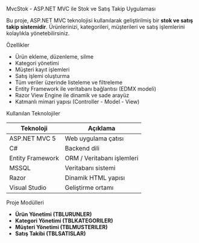 MvcStok - ASP.NET MVC ile Stok ve Satış Takip Uygulaması

Bu proje, ASP.NET MVC teknolojisi kullanılarak geliştirilmiş bir **stok ve satış takip sistemidir**. Ürünlerinizi, kategorileri, müşterileri ve satış işlemlerini kolaylıkla yönetebilirsiniz.

Özellikler

- Ürün ekleme, düzenleme, silme
- Kategori yönetimi
- Müşteri kayıt işlemleri
- Satış işlemi oluşturma
- Tüm veriler üzerinde listeleme ve filtreleme
- Entity Framework ile veritabanı bağlantısı (EDMX modeli)
- Razor View Engine ile dinamik ve sade arayüz
- Katmanlı mimari yapısı (Controller - Model - View)

Kullanılan Teknolojiler

| Teknoloji | Açıklama |
|----------|----------|
| ASP.NET MVC 5 | Web uygulama çatısı |
| C# | Backend dili |
| Entity Framework | ORM / Veritabanı işlemleri |
| MSSQL | Veritabanı sistemi |
| Razor | Dinamik HTML yapısı |
| Visual Studio | Geliştirme ortamı |

Proje Modülleri

- **Ürün Yönetimi (TBLURUNLER)**
- **Kategori Yönetimi (TBLKATEGORILER)**
- **Müşteri Yönetimi (TBLMUSTERILER)**
- **Satış Takibi (TBLSATISLAR)**




